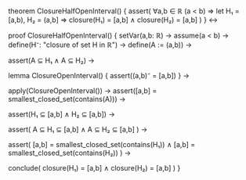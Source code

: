 theorem ClosureHalfOpenInterval() {
  assert(
    ∀a,b ∈ ℝ (a < b) ⇒
    let H₁ = [a,b), H₂ = (a,b] ⇒
    closure(H₁) = [a,b] ∧ closure(H₂) = [a,b]
  )
} ↔

proof ClosureHalfOpenInterval() {
  setVar(a,b: ℝ) →
  assume(a < b) →
  define(H⁻: "closure of set H in ℝ") →
  define(A := (a,b)) →
  
  assert(A ⊆ H₁ ∧ A ⊆ H₂) →
  
  lemma ClosureOpenInterval() {
    assert((a,b)⁻ = [a,b])
  } →
  
  apply(ClosureOpenInterval()) →
  assert([a,b] = smallest_closed_set(contains(A))) →
  
  assert(H₁ ⊆ [a,b] ∧ H₂ ⊆ [a,b]) →
  
  assert(
    A ⊆ H₁ ⊆ [a,b] ∧
    A ⊆ H₂ ⊆ [a,b]
  ) →
  
  assert(
    [a,b] = smallest_closed_set(contains(H₁)) ∧
    [a,b] = smallest_closed_set(contains(H₂))
  ) →
  
  conclude(
    closure(H₁) = [a,b] ∧
    closure(H₂) = [a,b]
  )
}